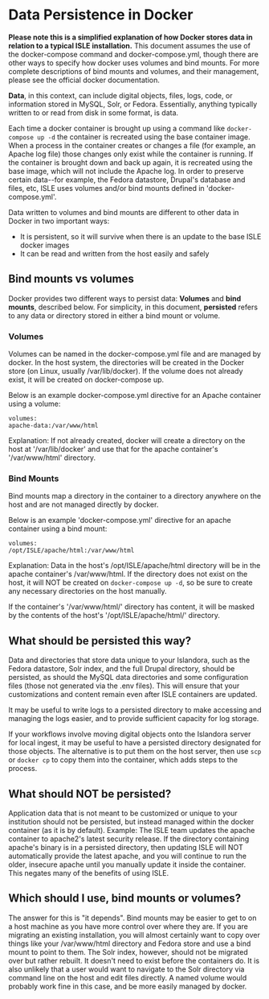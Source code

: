 # Data Persistence in Docker

**Please note this is a simplified explanation of how Docker stores data in relation to a typical ISLE installation.** This document assumes the use of the docker-compose command and docker-compose.yml, though there are other ways to specify how docker uses volumes and bind mounts.  For more complete descriptions of bind mounts and volumes, and their management, please see the official docker documentation.

**Data**, in this context, can include digital objects, files, logs, code, or information stored in MySQL, Solr, or Fedora.  Essentially, anything typically written to or read from disk in some format, is data.

Each time a docker container is brought up using a command like `docker-compose up -d` the container is recreated using the base container image. When a process in the container creates or changes a file (for example, an Apache log file) those changes only exist while the container is running.  If the container is brought down and back up again, it is recreated using the base image, which will not include the Apache log. In order to preserve certain data--for example, the Fedora datastore, Drupal's database and files, etc, ISLE uses volumes and/or bind mounts defined in 'docker-compose.yml'.  

Data written to volumes and bind mounts are different to other data in Docker in two important ways:

- It is persistent, so it will survive when there is an update to the base ISLE docker images
- It can be read and written from the host easily and safely

## Bind mounts vs volumes

Docker provides two different ways to persist data: **Volumes** and **bind mounts**, described below.  For simplicity, in this document, **persisted** refers to any data or directory stored in either a bind mount or volume.

### Volumes

Volumes can be named in the docker-compose.yml file and are managed by docker.  In the host system, the directories will be created in the Docker store (on Linux, usually /var/lib/docker).  If the volume does not already exist, it will be created on docker-compose up.

Below is an example docker-compose.yml directive for an Apache container using a volume:

    volumes:
    apache-data:/var/www/html

  Explanation: If not already created, docker will create a directory on the host at '/var/lib/docker' and use that for the apache container's '/var/www/html' directory.

### Bind Mounts

Bind mounts map a directory in the container to a directory anywhere on the host and are not managed directly by docker.  

Below is an example 'docker-compose.yml' directive for an apache container using a bind mount:

    volumes:
    /opt/ISLE/apache/html:/var/www/html

  Explanation:  Data in the host's /opt/ISLE/apache/html directory will be in the apache container's /var/www/html.  If the directory does not exist on the host, it will NOT be created on `docker-compose up -d`, so be sure to create any necessary directories on the host manually.  

  If the container's '/var/www/html/' directory has content, it will be masked by the contents of the host's '/opt/ISLE/apache/html/' directory.

## What should be persisted this way?

Data and directories that store data unique to your Islandora, such as the Fedora datastore, Solr index, and the full Drupal directory, should be persisted, as should the MySQL data directories and some configuration files (those not generated via the .env files).  This will ensure that your customizations and content remain even after ISLE containers are updated.

It may be useful to write logs to a persisted directory to make accessing and managing the logs easier, and to provide sufficient capacity for log storage.  

If your workflows involve moving digital objects onto the Islandora server for local ingest, it may be useful to have a persisted directory designated for those objects.  The alternative is to put them on the host server, then use `scp` or `docker cp` to copy them into the container, which adds steps to the process.

## What should NOT be persisted?

Application data that is not meant to be customized or unique to your institution should not be persisted, but instead managed within the docker container (as it is by default).   Example:  The ISLE team updates the apache container to apache2's latest security release.  If the directory containing apache's binary is in a persisted directory, then updating ISLE will NOT automatically provide the latest apache, and you will continue to run the older, insecure apache until you manually update it inside the container.  This negates many of the benefits of using ISLE.  

## Which should I use, bind mounts or volumes?

The answer for this is "it depends".   Bind mounts may be easier to get to on a host machine as you have more control over where they are.  If you are migrating an existing installation, you will almost certainly want to copy over things like your /var/www/html directory and Fedora store and use a bind mount to point to them.  The Solr index, however, should not be migrated over but rather rebuilt.  It doesn't need to exist before the containers do. It is also unlikely that a user would want to navigate to the Solr directory via command line on the host and edit files directly.  A named volume would probably work fine in this case, and be more easily managed by docker.
